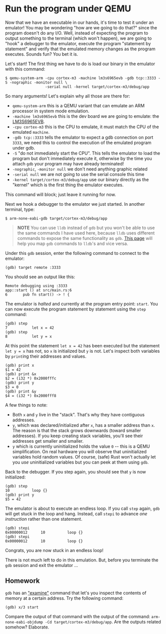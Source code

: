 # Run the program under QEMU

Now that we have an executable in our hands, it's time to test it under an emulator! You may be
wondering "how are we going to do that?" since the program doesn't do any I/O. Well, instead of
expecting the program to output something to the terminal (which won't happen), we are going to
"hook" a debugger to the emulator, execute the program "statement by statement" and verify that the
emulated memory changes as the program executes. Sounds fun? You bet it is.

Let's start! The first thing we have to do is load our binary in the emulator with this command:

```
$ qemu-system-arm -cpu cortex-m3 -machine lm3s6965evb -gdb tcp::3333 -S -nographic -monitor null \
                  -serial null -kernel target/cortex-m3/debug/app
```

So many arguments! Let's explain why all those are there for:

- `qemu-system-arm` this is a QEMU variant that can emulate an ARM processor in system mode
  emulation.
- `-machine lm3s6965evb` this is the dev board we are going to emulate: the [LM3S6965EVB].
- `-cpu cortex-m3` this is the CPU to emulate, it must match the CPU of the emulated `machine`.
- `-gdb tcp::3333` tells the emulator to expect a gdb connection on port `3333`, we need this to
  control the execution of the emulated program under gdb.
- `-S` "do not immediately start the CPU". This tells the emulator to load the program but don't
  immediately execute it, otherwise by the time you attach `gdb` your program may have already
  terminated!
- `-nographic`, `-monitor null` we don't need anything graphic related
- `-serial null` we are not going to use the serial console this time
- `-kernel target/cortex-m3/debug/app` use our binary directly as the "kernel" which is the first
  thing the emulator executes.

[LM3S6965EVB]: http://www.ti.com/lit/ug/spmu029a/spmu029a.pdf

This command will block; just leave it running for now.

Next we hook a debugger to the emulator we just started. In another terminal, type:

```
$ arm-none-eabi-gdb target/cortex-m3/debug/app
```

> **NOTE** You can use `lldb` instead of `gdb` but you won't be able to use the same commands I have
> used here, because `lldb` uses different commands to expose the same functionality as `gdb`.
> [This page] will help you map `gdb` commands to `lldb`'s and vice versa.

[This page]: http://lldb.llvm.org/lldb-gdb.html

Under this `gdb` session, enter the following command to connect to the emulator:

```
(gdb) target remote :3333
```

You should see an output like this:

```
Remote debugging using :3333
app::start () at src/main.rs:6
6       pub fn start() -> ! {
```

The emulator is *halted* and currently at the program entry point: `start`. You can now execute the
program statement by statement using the `step` command:

```
(gdb) step
7           let x = 42
(gdb) step
8           let y = x
```

At this point the statement `let x = 42` has been executed but the statement `let y = x` has not, so
`x` is initialized but `y` is not. Let's inspect both variables by `print`ing their addresses and
values.

```
(gdb) print x
$1 = 42
(gdb) print &x
$2 = (i32 *) 0x2000fffc
(gdb) print y
$3 = 0
(gdb) print &y
$4 = (i32 *) 0x2000fff8
```

A few things to note:

- Both `x` and `y` live in the "stack". That's why they have contiguous addresses.
- `y`, which was declared/initialized after `x`, has a smaller address than `x`. The reason is that
  the stack grows downwards (toward smaller addresses). If you keep creating stack variables, you'll
  see their addresses get smaller and smaller.
- `y` which is currently uninitialized holds the value `0` -- this is a QEMU simplification. On real
  hardware you will observe that uninitialized variables hold random values. Of course, (safe) Rust
  won't actually let you *use* uninitialized variables but you can peek at them using `gdb`.

Back to the debugger. If you step again, you should see that `y` is now initialized:

```
(gdb) step
10          loop {}
(gdb) print y
$5 = 42
```

The emulator is about to execute an endless loop. If you call `step` again, `gdb` will get stuck in
the loop and hang. Instead, call `stepi` to advance *one instruction* rather than one statement.

```
(gdb) stepi
0x00000012      10          loop {}
(gdb) stepi
0x00000012      10          loop {}
```

Congrats, you are now stuck in an endless loop!

There is not much left to do in this emulation. But, before you terminate the `gdb` session and exit
the emulator ...

## Homework

`gdb` has an ["examine"] command that let's you inspect the contents of memory at a certain address.
Try the following command:

["examine"]: http://www.delorie.com/gnu/docs/gdb/gdb_56.html

```
(gdb) x/3 start
```

Compare the output of that command with the output of the command: `arm-none-eabi-objdump -Cd
target/cortex-m3/debug/app`. Are the outputs related somehow? Elaborate.

